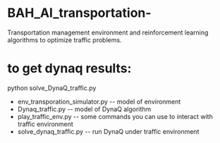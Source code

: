 # BAH_AI_transportation-
Transportation management environment and reinforcement learning algorithms to optimize traffic problems. 

# to get dynaq results: 
python solve_DynaQ_traffic.py 

* env_transporation_simulator.py -- model of environment 
* Dynaq_traffic.py -- model of DynaQ algorithm 
* play_traffic_env.py -- some commands you can use to interact with traffic environment 
* solve_dynaq_traffic.py -- run DynaQ under traffic environment 
